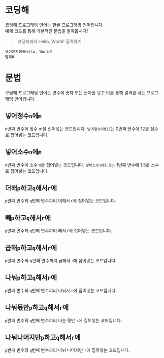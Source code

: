 # 코딩해
코딩해 프로그래밍 언어는 한글 프로그래밍 언어입니다.<br>
예제 코드를 통해 기본적인 문법을 알아봅시다!
> 코딩해에서 Hello, World! 출력하기
```
넣어문자0에Hello, World!
말해0
```
# 문법
코딩해 프로그래밍 언어는 변수에 숫자 또는 문자를 넣고 이를 통해 결과를 내는 프로그래밍 언어입니다.
## 넣어정수`n`에`m`
`n`번째 변수에 정수 m을 집어넣는 코드입니다.
```넣어정수0에12```는 0번째 변수에 12를 정수로 집어넣는 코드입니다.
## 넣어소수`n`에`m`
`n`번째 변수에 소수 `m`을 집어넣는 코드입니다.
```넣어소수1에1.5```는 1번째 변수에 1.5를 소수로 집어넣는 코드입니다.
## 더해`p`하고`q`해서`r`에
`p`번째 변수와 `q`번째 변수끼리 더해서 r에 집어넣는 코드입니다.
## 빼`p`하고`q`해서`r`에
`p`번째 변수와 `q`번째 변수끼리 빼서 r에 집어넣는 코드입니다.
## 곱해`p`하고`q`해서`r`에
`p`번째 변수와 q번째 변수끼리 곱해서 r에 집어넣는 코드입니다.
## 나눠`p`하고`q`해서`r`에
`p`번째 변수와 `q`번째 변수끼리 나눠서 `r`에 집어넣는 코드입니다.
## 나눠몫만`p`하고`q`해서`r`에
`p`번째 변수와 `q`번째 변수끼리 나눈 몫만 `r`에 집어넣는 코드입니다.
## 나눠나머지만`p`하고`q`해서`r`에
`p`번째 변수와 `q`번째 변수끼리 나눠 나머지만 `r`에 집어넣는 코드입니다.
